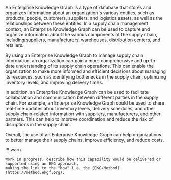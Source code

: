 An Enterprise Knowledge Graph is a type of database that stores and organizes information about an organization's various entities, such as products, people, customers, suppliers, and logistics assets, as well as the relationships between these entities. In a supply chain management context, an Enterprise Knowledge Graph can be used to capture and organize information about the various components of the supply chain, including suppliers, manufacturers, warehouses, distribution centers, and retailers.


By using an Enterprise Knowledge Graph to manage supply chain information, an organization can gain a more comprehensive and up-to-date understanding of its supply chain operations. This can enable the organization to make more informed and efficient decisions about managing its resources, such as identifying bottlenecks in the supply chain, optimizing inventory levels, and improving delivery times.


In addition, an Enterprise Knowledge Graph can be used to facilitate collaboration and communication between different parties in the supply chain. For example, an Enterprise Knowledge Graph could be used to share real-time updates about inventory levels, delivery schedules, and other supply chain-related information with suppliers, manufacturers, and other partners. This can help to improve coordination and reduce the risk of disruptions in the supply chain.


Overall, the use of an Enterprise Knowledge Graph can help organizations to better manage their supply chains, improve efficiency, and reduce costs.


!!! warn

    Work in progress, describe how this capability would be delivered or supported using an EKG approach,
    making the link to the "how" i.e. the [EKG/Method](https://method.ekgf.org).
